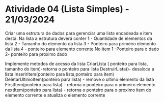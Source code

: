 # Atividade 04 (Lista Simples) - 21/03/2024

Criar uma estrutura de dados para gerenciar uma lista encadeada e item desta. 
Na lista a estrutura deverá conter
1 - Quantidade de elementos da lista
2 - Tamanho do elemento da lista
3 - Ponteiro para primeiro elemento da lista
4 - ponteiro para elemento corrente
No item
1 -Ponteiro para o dado
2- ponteiro para proximo dado

Implemente metodos de acesso da lista
CriarLista ( ponteiro para lista, tamanho do item)-retorna o ponteiro para lista
DestruirLista()- desaloca a lista
InserirItem(ponteiro para lista,ponteiro para item)
DeletarUltimoItem(ponteiro para lista) - remove o ultimo elemento da lista
FirstItem(ponteiro para lista) - retorna o ponteiro para o primeiro elemento
nextItem(ponteiro para lista) - retorna o ponteiro para o proximo item do elemento corrente e atualiza o elemento corrente